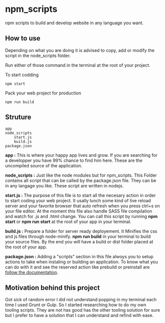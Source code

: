 # npm_scripts
npm scripts to build and develop website in any language you want.

## How to use

Depending on what you are doing it is advised to copy, add or modify the script in the node_scripts folder.

Run either of those command in the terminal at the root of your project.

To start codding
```
npm start
```
Pack your web project for production
```
npm run build
```

## Struture

	app
	node_scripts
		start.js
		build.js
	package.json

**app :** This is where your happy app lives and grow. If you are searching for a developper you have 99% chance to find him here. These are the uncompiled source of the application.

**node_scripts :** Just like the node modules but for npm_scripts. This Folder contains all script that can be called by the package.json file. They can be in any langage you like. These script are written in nodejs.

**start.js :** The purpose of this file is to start all the necesary action in order to start coding your web project. It usally lunch some kind of live reload server and your favorite browser that auto refresh when you press ctrl+s on your file editor. At the moment this file also handle SASS file compilation and watch for .js and .html change. You can call this script by running **npm start** or **npm run start** at the root of your app in your terminal.

**build.js :** Prepare a folder for server ready deployement. It Minifies the css and js files through node-minify. **npm run build** in your terminal to build your source files. By the end you will have a build or dist folder placed at the root of your app.

**package.json :** Adding a "scripts" section in this file alwoys you to setup actions to take when instaling or building an application. To know what you can do with it and see the reserved action like prebuild or preinstall are [follow the documentation](https://docs.npmjs.com/misc/scripts).

## Motivation behind this project

Got sick of random error I did not understand popping in my terminal each time I used Grunt or Gulp. So I started researching how to do my own tooling scripts. They are not has good has the other tooling solution for sure but I prefer to have a solution that I can understand and refind with ease.
